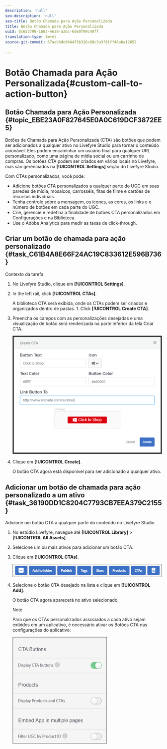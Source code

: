 ```yaml
---
description: 'null'
seo-description: 'null'
seo-title: Botão Chamada para Ação Personalizada
title: Botão Chamada para Ação Personalizada
uuid: 8c653799-1602-4e38-a2bc-6de0f99c40ff
translation-type: tm+mt
source-git-commit: 67aeb3de964473b326c88c3a3f81ff48a6a12652

---
```



# Botão Chamada para Ação Personalizada{#custom-call-to-action-button}

## Botão Chamada para Ação Personalizada {#topic_EBE23A0F827645E0A0C619DCF3872EE5}

Botões de Chamada para Ação Personalizada (CTA) são botões que podem ser adicionados a qualquer ativo no Livefyre Studio para tornar o conteúdo acionável. Eles podem encaminhar um usuário final para qualquer URL personalizado, como uma página de mídia social ou um carrinho de compras. Os botões CTA podem ser criados em vários locais no Livefyre, mas são gerenciados na **[!UICONTROL Settings]** seção do Livefyre Studio.

Com CTAs personalizados, você pode:

* Adicione botões CTA personalizados a qualquer parte do UGC em suas paredes de mídia, mosaicos, carrosséis, fitas de filme e cartões de recursos individuais.
* Tenha controle sobre a mensagem, os ícones, as cores, os links e o número de botões em cada parte do UGC.
* Crie, gerencie e redefina a finalidade de botões CTA personalizados em Configurações e na Biblioteca.
* Use o Adobe Analytics para medir as taxas de click-through.

## Criar um botão de chamada para ação personalizado {#task_C61B4A8E66F24AC19C833612E596B736}

Contexto da tarefa

1. No Livefyre Studio, clique em **[!UICONTROL Settings]**.
1. In the left rail, click **[!UICONTROL CTAs]**.

   A biblioteca CTA será exibida, onde os CTAs podem ser criados e organizados dentro de pastas. 1. Click **[!UICONTROL Create CTA]**.
1. Preencha os campos com as personalizações desejadas e uma visualização de botão será renderizada na parte inferior da tela Criar CTA.

   ![](assets/cta-button-create.png)

1. Clique em **[!UICONTROL Create]**.

   O botão CTA agora está disponível para ser adicionado a qualquer ativo.

## Adicionar um botão de chamada para ação personalizado a um ativo {#task_36190DD1C8204C7793CB7EEA379C2155}

Adicione um botão CTA a qualquer parte do conteúdo no Livefyre Studio.

1. No estúdio Livefyre, navegue até **[!UICONTROL Library]** &gt; **[!UICONTROL All Assets]**.
1. Selecione um ou mais ativos para adicionar um botão CTA.
1. Clique em **[!UICONTROL CTAs]**.

   ![](assets/cta-button-create2.png)

1. Selecione o botão CTA desejado na lista e clique em **[!UICONTROL Add]**.

   O botão CTA agora aparecerá no ativo selecionado.

   >[!NOTE]
   >
   >Para que os CTAs personalizados associados a cada ativo sejam exibidos em um aplicativo, é necessário ativar os Botões CTA nas configurações do aplicativo:
   >
   >![](assets/cta-button-enable.png)
